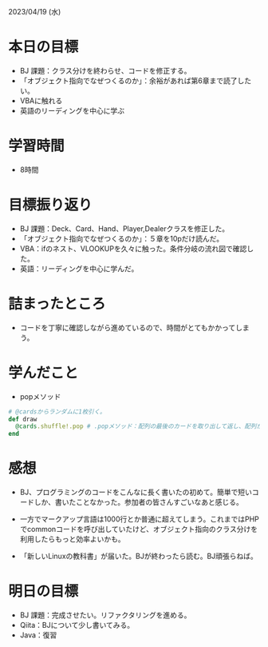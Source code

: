 2023/04/19 (水)

# 本日の目標

- BJ 課題：クラス分けを終わらせ、コードを修正する。
- 「オブジェクト指向でなぜつくるのか」：余裕があれば第6章まで読了したい。
- VBAに触れる
- 英語のリーディングを中心に学ぶ

# 学習時間

- 8時間

# 目標振り返り

- BJ 課題：Deck、Card、Hand、Player,Dealerクラスを修正した。
- 「オブジェクト指向でなぜつくるのか」：５章を10pだけ読んだ。
- VBA：ifのネスト、VLOOKUPを久々に触った。条件分岐の流れ図で確認した。
- 英語：リーディングを中心に学んだ。

# 詰まったところ

- コードを丁寧に確認しながら進めているので、時間がとてもかかってしまう。

# 学んだこと

- popメソッド
```Ruby
# @cardsからランダムに1枚引く。
def draw
  @cards.shuffle!.pop # .popメソッド：配列の最後のカードを取り出して返し、配列からはカードを削除する
end
```

# 感想

- BJ、プログラミングのコードをこんなに長く書いたの初めて。簡単で短いコードしか、書いたことなかった。参加者の皆さんすごいなあと感じる。

- 一方でマークアップ言語は1000行とか普通に超えてしまう。これまではPHPでcommonコードを呼び出していたけど、オブジェクト指向のクラス分けを利用したらもっと効率よいかも。

- 「新しいLinuxの教科書」が届いた。BJが終わったら読む。BJ頑張らねば。

# 明日の目標

- BJ 課題：完成させたい。リファクタリングを進める。
- Qiita：BJについて少し書いてみる。
- Java：復習
